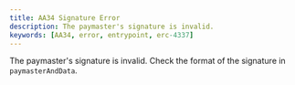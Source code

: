 ```yaml
---
title: AA34 Signature Error
description: The paymaster's signature is invalid.
keywords: [AA34, error, entrypoint, erc-4337]
---
```


The paymaster's signature is invalid. Check the format of the signature in `paymasterAndData`.